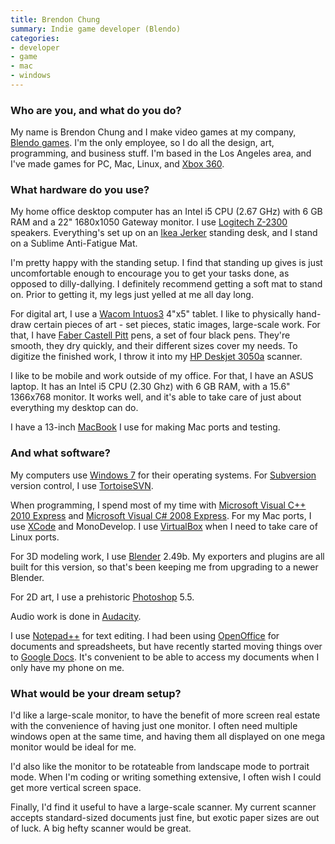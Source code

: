 ```yaml
---
title: Brendon Chung
summary: Indie game developer (Blendo)
categories:
- developer
- game
- mac
- windows
---
```


### Who are you, and what do you do?

My name is Brendon Chung and I make video games at my company, [Blendo games](http://blendogames.com/ "Blendo games."). I'm the only employee, so I do all the design, art, programming, and business stuff. I'm based in the Los Angeles area, and I've made games for PC, Mac, Linux, and [Xbox 360][xbox-360].

### What hardware do you use?

My home office desktop computer has an Intel i5 CPU (2.67 GHz) with 6 GB RAM and a 22" 1680x1050 Gateway monitor. I use [Logitech Z-2300][z-2300] speakers. Everything's set up on an [Ikea Jerker][jerker] standing desk, and I stand on a Sublime Anti-Fatigue Mat.

I'm pretty happy with the standing setup. I find that standing up gives is just uncomfortable enough to encourage you to get your tasks done, as opposed to dilly-dallying. I definitely recommend getting a soft mat to stand on. Prior to getting it, my legs just yelled at me all day long.

For digital art, I use a [Wacom Intuos3][intuos] 4"x5" tablet. I like to physically hand-draw certain pieces of art - set pieces, static images, large-scale work. For that, I have [Faber Castell Pitt][pitt-artist] pens, a set of four black pens. They're smooth, they dry quickly, and their different sizes cover my needs. To digitize the finished work, I throw it into my [HP Deskjet 3050a][deskjet-3050a] scanner.

I like to be mobile and work outside of my office. For that, I have an ASUS laptop. It has an Intel i5 CPU (2.30 Ghz) with 6 GB RAM, with a 15.6" 1366x768 monitor. It works well, and it's able to take care of just about everything my desktop can do. 

I have a 13-inch [MacBook][] I use for making Mac ports and testing.

### And what software?

My computers use [Windows 7][windows-7] for their operating systems. For [Subversion][] version control, I use [TortoiseSVN][].

When programming, I spend most of my time with [Microsoft Visual C++ 2010 Express][visual-studio-express] and [Microsoft Visual C# 2008 Express][visual-c-sharp-express]. For my Mac ports, I use [XCode][] and MonoDevelop. I use [VirtualBox][] when I need to take care of Linux ports.

For 3D modeling work, I use [Blender][] 2.49b. My exporters and plugins are all built for this version, so that's been keeping me from upgrading to a newer Blender.

For 2D art, I use a prehistoric [Photoshop][] 5.5.

Audio work is done in [Audacity][].

I use [Notepad++][notepad-plusplus] for text editing. I had been using [OpenOffice][] for documents and spreadsheets, but have recently started moving things over to [Google Docs][google-docs]. It's convenient to be able to access my documents when I only have my phone on me.

### What would be your dream setup?

I'd like a large-scale monitor, to have the benefit of more screen real estate with the convenience of having just one monitor. I often need multiple windows open at the same time, and having them all displayed on one mega monitor would be ideal for me.

I'd also like the monitor to be rotateable from landscape mode to portrait mode. When I'm coding or writing something extensive, I often wish I could get more vertical screen space. 

Finally, I'd find it useful to have a large-scale scanner. My current scanner accepts standard-sized documents just fine, but exotic paper sizes are out of luck. A big hefty scanner would be great.

[intuos]: https://www.wacom.com/en-us/products/pen-tablets/intuos "A pen tablet."
[z-2300]: https://www.amazon.com/Logitech-Z-2300-THX-Certified-Speaker-Subwoofer/dp/B0002SQ2P2 "2.1 speakers."
[macbook]: https://en.wikipedia.org/wiki/MacBook "A laptop."
[jerker]: https://adam.pra.to/content/jerker/ "A work desk."
[deskjet-3050a]: https://www.amazon.com/Hewlett-Packard-3050A-Wireless-Printer/dp/B0057UAB34 "An all-in-one printer."
[xbox-360]: http://www.xbox.com:80/en-US/Xbox360 "A gaming console."
[pitt-artist]: https://www.amazon.com/Pitt-Artist-Pens-Wallet-Styles/dp/B000TKEZDO "A pen."
[notepad-plusplus]: https://notepad-plus-plus.org/ "A free text/code editor for Windows."
[google-docs]: https://en.wikipedia.org/wiki/Google_Docs "A web-based office suite."
[tortoisesvn]: https://tortoisesvn.net/ "A Subversion client for Windows."
[subversion]: http://subversion.tigris.org/ "A version control system."
[audacity]: https://sourceforge.net/projects/audacity/ "An open-source, cross-platform audio editor."
[openoffice]: http://www.openoffice.org/ "An open-source office suite."
[visual-studio-express]: https://www.visualstudio.com/vs/visual-studio-express "An IDE for Windows."
[virtualbox]: https://www.virtualbox.org/ "Open-source virtualisation software."
[visual-c-sharp-express]: https://en.wikipedia.org/wiki/Microsoft_Visual_Studio_Express#Visual_C.23_Express "A programmer IDE for C#."
[xcode]: https://en.wikipedia.org/wiki/Xcode "An IDE for Mac developers."
[blender]: https://www.blender.org/ "A free, open-source 3D renderer."
[photoshop]: https://www.adobe.com/products/photoshop.html "A bitmap image editor."
[windows-7]: https://en.wikipedia.org/wiki/Windows_7 "An operating system."
